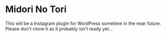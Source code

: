 # Midori No Tori

This will be a Instagram plugin for WordPress sometime in the near future. Please don't clone it as it probably isn't ready yet...
